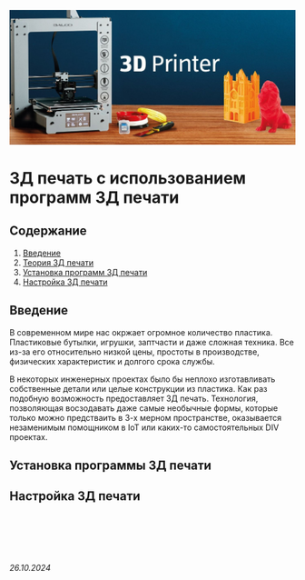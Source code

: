 ![3DPrinter](../assets/3dprinter.jpg)

# 3Д печать с использованием программ 3Д печати

## Содержание

1. [Введение](./3DPrint.md#введение)
2. [Теория 3Д печати](./3DPrint.md#теория-3д-печати)
3. [Установка программ 3Д печати](./3DPrint.md#установка-программы-3д-печати)
4. [Настройка 3Д печати](./3DPrint.md#настройка-3д-печати)

## Введение

В современном мире нас окржает огромное количество пластика. Пластиковые бутылки, игрушки, заптчасти и даже сложная техника. Все из-за его относительно низкой цены, простоты в производстве, физических характеристик и долгого срока службы.

В некоторых инженерных проектах было бы неплохо изготавливать собственные детали или целые конструкции из пластика. Как раз подобную возможность предоставляет 3Д печать. Технология, позволяющая восзодавать даже самые необычные формы, которые только можно предстваить в 3-х мерном пространстве, оказывается незаменимым помощником в IoT или каких-то самостоятельных DIV проектах.

## Установка программы 3Д печати

## Настройка 3Д печати



<br><br>
<br><br>

###### 26.10.2024